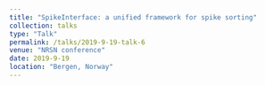```yaml
---
title: "SpikeInterface: a unified framework for spike sorting"
collection: talks
type: "Talk"
permalink: /talks/2019-9-19-talk-6
venue: "NRSN conference"
date: 2019-9-19
location: "Bergen, Norway"
---
```

